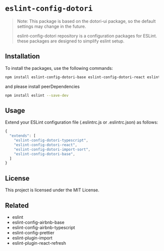 # `eslint-config-dotori`

> Note: This package is based on the dotori-ui package, so the default settings may change in the future.
>
> eslint-config-dotori repository is a configuration packages for ESLint. these packages are designed to simplify eslint setup.

## Installation

To install the packages, use the following commands:

```bash
npm install eslint-config-dotori-base eslint-config-dotori-react eslint-config-dotori-import-sort eslint-config-dotori-typescript --save-dev
```

and please install peerDependencies

```bash
npm install eslint --save-dev
```

## Usage

Extend your ESLint configuration file (.eslintrc.js or .eslintrc.json) as follows:

```javascript
{
  "extends": [
    "eslint-config-dotori-typescript",
    "eslint-config-dotori-react",
    "eslint-config-dotori-import-sort",
    "eslint-config-dotori-base",
  ]
}
```

## License

This project is licensed under the MIT License.

## Related

- eslint
- eslint-config-airbnb-base
- eslint-config-airbnb-typescript
- eslint-config-prettier
- eslint-plugin-import
- eslint-plugin-react-refresh
